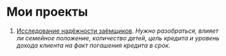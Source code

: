 # Мои проекты 
1. [Исследование надёжности заёмщиков](https://github.com/izakson/da_projects/tree/main/borrowers_analysis). *Нужно разобраться, влияет ли семейное положение, количество детей, цель кредита и уровень дохода клиента на факт погашения кредита в срок.*
